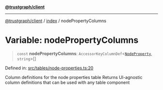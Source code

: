 [**@trustgraph/client**](../../README.md)

***

[@trustgraph/client](../../README.md) / [index](../README.md) / nodePropertyColumns

# Variable: nodePropertyColumns

> `const` **nodePropertyColumns**: `AccessorKeyColumnDef`\<[`NodeProperty`](../type-aliases/NodeProperty.md), `string`\>[]

Defined in: [src/tables/node-properties.ts:20](https://github.com/trustgraph-ai/trustgraph-ts-client/blob/92e187771a25b959c85a4f966bb97eb5d407310b/src/tables/node-properties.ts#L20)

Column definitions for the node properties table
Returns UI-agnostic column definitions that can be used with any table component
